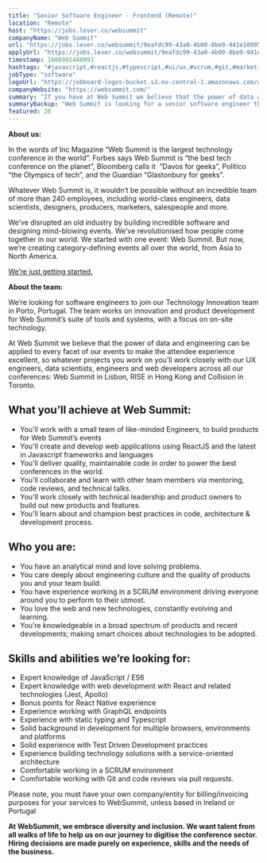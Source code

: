 ```yaml
---
title: "Senior Software Engineer - Frontend (Remote)"
location: "Remote"
host: "https://jobs.lever.co/websummit"
companyName: "Web Summit"
url: "https://jobs.lever.co/websummit/9eafdc99-43a0-4b00-8be9-941e10905739"
applyUrl: "https://jobs.lever.co/websummit/9eafdc99-43a0-4b00-8be9-941e10905739/apply"
timestamp: 1606991446093
hashtags: "#javascript,#reactjs,#typescript,#ui/ux,#scrum,#git,#marketing,#analysis,#office"
jobType: "software"
logoUrl: "https://jobboard-logos-bucket.s3.eu-central-1.amazonaws.com/web-summit"
companyWebsite: "https://websummit.com/"
summary: "If you have at Web Summit we believe that the power of data and engineering can be applied to every facet of our events to make the attendee experience excellent, so whatever projects you work on you’ll work closely with our UX engineers, data scientists, engineers and web developers across all our conferences, consider applying to Web Summit's job post for a new senior software engineer."
summaryBackup: "Web Summit is looking for a senior software engineer that has experience in: #javascript, #reactjs, #typescript."
featured: 20
---
```


**About us:**

In the words of Inc Magazine “Web Summit is the largest technology conference in the world”. Forbes says Web Summit is “the best tech conference on the planet”, Bloomberg calls it  “Davos for geeks”, Politico “the Olympics of tech”, and the Guardian “Glastonbury for geeks”.

Whatever Web Summit is, it wouldn’t be possible without an incredible team of more than 240 employees, including world-class engineers, data scientists, designers, producers, marketers, salespeople and more.

We’ve disrupted an old industry by building incredible software and designing mind-blowing events. We’ve revolutionised how people come together in our world. We started with one event: Web Summit. But now, we’re creating category-defining events all over the world, from Asia to North America.  

[We’re just getting started.](https://youtu.be/HmcKuSjAdL4)

**About the team:**

We’re looking for software engineers to join our Technology Innovation team in Porto, Portugal. The team works on innovation and product development for Web Summit’s suite of tools and systems, with a focus on on-site technology.

At Web Summit we believe that the power of data and engineering can be applied to every facet of our events to make the attendee experience excellent, so whatever projects you work on you’ll work closely with our UX engineers, data scientists, engineers and web developers across all our conferences: Web Summit in Lisbon, RISE in Hong Kong and Collision in Toronto.

## What you’ll achieve at Web Summit:

*   You’ll work with a small team of like-minded Engineers, to build products for Web Summit’s events
*   You'll create and develop web applications using ReactJS and the latest in Javascript frameworks and languages
*   You’ll deliver quality, maintainable code in order to power the best conferences in the world.
*   You’ll collaborate and learn with other team members via mentoring, code reviews, and technical talks.
*   You'll work closely with technical leadership and product owners to build out new products and features.
*   You’ll learn about and champion best practices in code, architecture & development process.

## Who you are:

*   You have an analytical mind and love solving problems.
*   You care deeply about engineering culture and the quality of products you and your team build.
*   You have experience working in a SCRUM environment driving everyone around you to perform to their utmost.
*   You love the web and new technologies, constantly evolving and learning.
*   You’re knowledgeable in a broad spectrum of products and recent developments; making smart choices about technologies to be adopted.

## Skills and abilities we’re looking for:

*   Expert knowledge of JavaScript / ES6
*   Expert knowledge with web development with React and related technologies (Jest, Apollo)
*   Bonus points for React Native experience
*   Experience working with GraphQL endpoints
*   Experience with static typing and Typescript
*   Solid background in development for multiple browsers, environments and platforms
*   Solid experience with Test Driven Development practices
*   Experience building technology solutions with a service-oriented architecture
*   Comfortable working in a SCRUM environment
*   Comfortable working with Git and code reviews via pull requests.

Please note, you must have your own company/entity for billing/invoicing purposes for your services to WebSummit, unless based in Ireland or Portugal

**At WebSummit, we embrace diversity and inclusion. We want talent from all walks of life to help us on our journey to digitise the conference sector. Hiring decisions are made purely on experience, skills and the needs of the business.**
